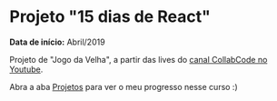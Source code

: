 # Projeto "15 dias de React"

**Data de início:** Abril/2019

Projeto de "Jogo da Velha", a partir das lives do [canal CollabCode no Youtube](https://www.youtube.com/channel/UCVheRLgrk7bOAByaQ0IVolg).

Abra a aba [Projetos](https://github.com/fromnanda/15dias-de-react/projects/1) para ver o meu progresso nesse curso :)


